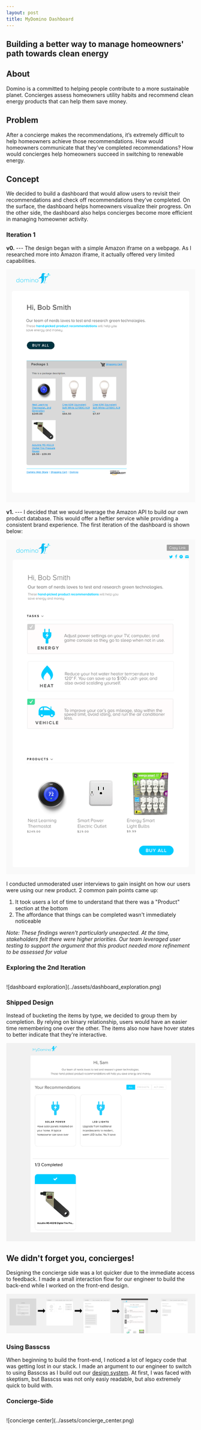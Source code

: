 ```yaml
---
layout: post
title: MyDomino Dashboard
---
```


## Building a better way to manage homeowners' path towards clean energy

## About
Domino is a committed to helping people contribute to a more sustainable planet.
Concierges assess homeowners utility habits and recommend clean energy products that can help them save money.

## Problem

After a concierge makes the recommendations, it’s extremely difficult to help homeowners achieve those recommendations. How would homeowners communicate that they’ve completed recommendations? How would concierges help homeowners succeed in switching to renewable energy.

## Concept

We decided to build a dashboard that would allow users to revisit their recommendations and check off recommendations they’ve completed. On the surface, the dashboard helps homeowners visualize their progress. On the other side, the dashboard also helps concierges become more efficient in managing homeowner activity.


### Iteration 1

**v0.** --- The design began with a simple Amazon iframe on a webpage. As I researched more into Amazon iframe, it actually offered very limited capabilities.

![amazon iframe](../assets/dashboard_amazon.png)

**v1.** --- I decided that we would leverage the Amazon API to build our own product database. This would offer a heftier service while providing a consistent brand experience. The first iteration of the dashboard is shown below:

<div class="img-overflow mb2">
<img src= "../assets/dashboard_first.png">
</div>


I conducted unmoderated user interviews to gain insight on how our users were using our new product. 2 common pain points came up:

1. It took users a lot of time to understand that there was a "Product" section at the bottom
2. The affordance that things can be completed wasn't immediately noticeable

*Note: These findings weren't particularly unexpected. At the time, stakeholders felt there were higher priorities. Our team leveraged user testing to support the argument that this product needed more refinement to be assessed for value*

### Exploring the 2nd Iteration
<br/>
![dashboard exploration](../assets/dashboard_exploration.png)


### Shipped Design
Instead of bucketing the items by type, we decided to group them by completion. By relying on binary relationship, users would have an easier time remembering one over the other. The items also now have hover states to better indicate that they're interactive.

![dashboard shipped](../assets/dashboard_shipped.png)

## We didn't forget you, concierges!

Designing the concierge side was a lot quicker due to the immediate access to feedback. I made a small interaction flow for our engineer to build the back-end while I worked on the front-end design.

![dashboard flow](../assets/dashboard_flow.png)

### Using Basscss

When beginning to build the front-end, I noticed a lot of legacy code that was getting lost in our stack. I made an argument to our engineer to switch to using Basscss as I build out our <a href="https://dribbble.com/shots/2549235-MyDomino-Design-System-1a" target="_blank" class="link">design system</a>. At first, I was faced with skeptism, but Basscss was not only  easiy readable, but also extremely quick to build with.

### Concierge-Side
<br/>
![concierge center](../assets/concierge_center.png)

###
